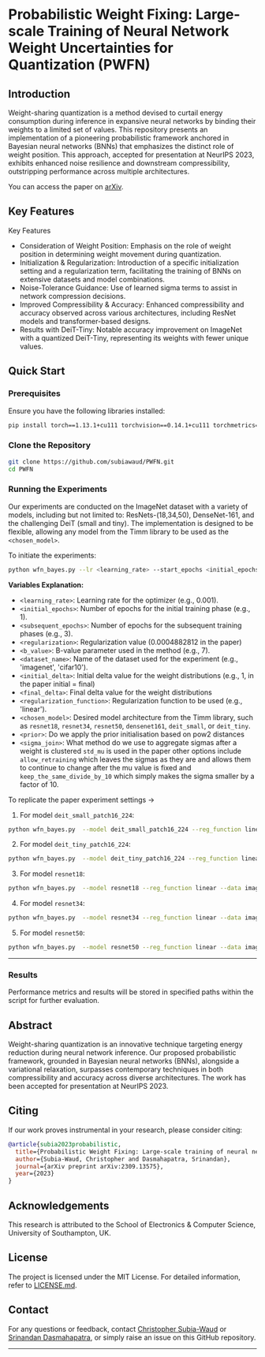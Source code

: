 # Probabilistic Weight Fixing: Large-scale Training of Neural Network Weight Uncertainties for Quantization (PWFN)

## Introduction

Weight-sharing quantization is a method devised to curtail energy consumption during inference in expansive neural networks by binding their weights to a limited set of values. This repository presents an implementation of a pioneering probabilistic framework anchored in Bayesian neural networks (BNNs) that emphasizes the distinct role of weight position. This approach, accepted for presentation at NeurIPS 2023, exhibits enhanced noise resilience and downstream compressibility, outstripping performance across multiple architectures.

You can access the paper on [arXiv](https://arxiv.org/abs/2309.13575).

## Key Features

Key Features

* Consideration of Weight Position: Emphasis on the role of weight position in determining weight movement during quantization.
* Initialization & Regularization: Introduction of a specific initialization setting and a regularization term, facilitating the training of BNNs on extensive datasets and model combinations.
* Noise-Tolerance Guidance: Use of learned sigma terms to assist in network compression decisions.
* Improved Compressibility & Accuracy: Enhanced compressibility and accuracy observed across various architectures, including ResNet models and transformer-based designs.
*   Results with DeiT-Tiny: Notable accuracy improvement on ImageNet with a quantized DeiT-Tiny, representing its weights with fewer unique values.

## Quick Start

### Prerequisites

Ensure you have the following libraries installed:

```bash
pip install torch==1.13.1+cu111 torchvision==0.14.1+cu111 torchmetrics==0.11.3 timm==0.6.12 lightning==1.9.4 numpy==1.23.5 pandas==1.5.3 scipy==1.10.1 -f https://download.pytorch.org/whl/cu111/torch_stable.html
```

### Clone the Repository

```bash
git clone https://github.com/subiawaud/PWFN.git
cd PWFN
```

### Running the Experiments

Our experiments are conducted on the ImageNet dataset with a variety of models, including but not limited to: ResNets-(18,34,50), DenseNet-161, and the challenging DeiT (small and tiny). The implementation is designed to be flexible, allowing any model from the Timm library to be used as the `<chosen_model>`.

To initiate the experiments:

```bash
python wfn_bayes.py --lr <learning_rate> --start_epochs <initial_epochs> --rest_epochs <subsequent_epochs> --reg <regularization> --b <b_value> --data <dataset_name> --start_sigma <initial_sigma> --end_sigma <final_sigma> --reg_function <regularization_function> --data_loc /path/to/dataset --model <chosen_model> --prior <prior> --sigma_join <sigma_join>
```

**Variables Explanation:**
- `<learning_rate>`: Learning rate for the optimizer (e.g., 0.001).
- `<initial_epochs>`: Number of epochs for the initial training phase (e.g., 1).
- `<subsequent_epochs>`: Number of epochs for the subsequent training phases (e.g., 3).
- `<regularization>`: Regularization value (0.0004882812 in the paper)
- `<b_value>`: B-value parameter used in the method (e.g., 7).
- `<dataset_name>`: Name of the dataset used for the experiment (e.g., 'imagenet', 'cifar10').
- `<initial_delta>`: Initial delta value for the weight distributions (e.g., 1, in the paper initial = final)
- `<final_delta>`: Final delta value for the weight distributions
- `<regularization_function>`: Regularization function to be used (e.g., 'linear').
- `<chosen_model>`: Desired model architecture from the Timm library, such as `resnet18`, `resnet34`, `resnet50`, `densenet161`, `deit_small`, or `deit_tiny`.
- `<prior>`: Do we apply the prior initialisation based on pow2 distances
-  `<sigma_join>`: What method do we use to aggregate sigmas after a weight is clustered `std_mu` is used in the paper other options include `allow_retraining` which leaves the sigmas as they are and allows them to continue to change after the mu value is fixed and `keep_the_same_divide_by_10` which simply makes the sigma smaller by a factor of 10. 


To replicate the paper experiment settings -> 


1. For model `deit_small_patch16_224`:

```bash
python wfn_bayes.py  --model deit_small_patch16_224 --reg_function linear --data imagenet --lr 0.001 --start_epochs 1 --rest_epochs 3 --reg 0.00048828125 --start_delta 1.0 --end_delta 1.0 --inc 2 --b 7 --sigma_join std_mu --want_to_save --prior --zero_fix
```

2. For model `deit_tiny_patch16_224`:

```bash
python wfn_bayes.py  --model deit_tiny_patch16_224 --reg_function linear --data imagenet --lr 0.001 --start_epochs 1 --rest_epochs 3 --reg 0.00048828125 --start_delta 1.0 --end_delta 1.0 --inc 2 --b 7 --sigma_join std_mu --want_to_save --prior --zero_fix
```

3. For model `resnet18`:

```bash
python wfn_bayes.py  --model resnet18 --reg_function linear --data imagenet --lr 0.001 --start_epochs 1 --rest_epochs 3 --reg 0.00048828125 --start_delta 1.0 --end_delta 1.0 --inc 2 --b 7 --sigma_join std_mu --want_to_save --prior --zero_fix
```

4. For model `resnet34`:

```bash
python wfn_bayes.py  --model resnet34 --reg_function linear --data imagenet --lr 0.001 --start_epochs 1 --rest_epochs 3 --reg 0.00048828125 --start_delta 1.0 --end_delta 1.0 --inc 2 --b 7 --sigma_join std_mu --want_to_save --prior --zero_fix
```

5. For model `resnet50`:

```bash
python wfn_bayes.py  --model resnet50 --reg_function linear --data imagenet --lr 0.001 --start_epochs 1 --rest_epochs 3 --reg 0.00048828125 --start_delta 1.0 --end_delta 1.0 --inc 2 --b 7 --sigma_join std_mu --want_to_save --prior --zero_fix
```

---


### Results

Performance metrics and results will be stored in specified paths within the script for further evaluation.

## Abstract

Weight-sharing quantization is an innovative technique targeting energy reduction during neural network inference. Our proposed probabilistic framework, grounded in Bayesian neural networks (BNNs), alongside a variational relaxation, surpasses contemporary techniques in both compressibility and accuracy across diverse architectures. The work has been accepted for presentation at NeurIPS 2023.

## Citing

If our work proves instrumental in your research, please consider citing:

```bibtex
@article{subia2023probabilistic,
  title={Probabilistic Weight Fixing: Large-scale training of neural network weight uncertainties for quantization},
  author={Subia-Waud, Christopher and Dasmahapatra, Srinandan},
  journal={arXiv preprint arXiv:2309.13575},
  year={2023}
}
```

## Acknowledgements

This research is attributed to the School of Electronics & Computer Science, University of Southampton, UK.

## License

The project is licensed under the MIT License. For detailed information, refer to [LICENSE.md](LICENSE.md).

## Contact

For any questions or feedback, contact [Christopher Subia-Waud](mailto:cc2u18@soton.ac.uk) or [Srinandan Dasmahapatra](mailto:sd@soton.ac.uk), or simply raise an issue on this GitHub repository.

---
